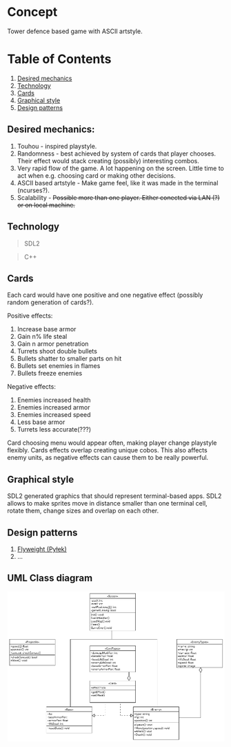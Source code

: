 # Concept
Tower defence based game with ASCII artstyle.

# Table of Contents
1. [Desired mechanics](#desired-mechanics:)
2. [Technology](#Technology)
3. [Cards](#Cards)
4. [Graphical style](#graphical-style)
5. [Design patterns](#design-patterns)

## Desired mechanics:
1. Touhou - inspired playstyle.
2. Randomness - best achieved by system of cards that player chooses. Their effect would stack creating (possibly) interesting combos.
3. Very rapid flow of the game. A lot happening on the screen. Little time to act when e.g. choosing card or making other decisions.
4. ASCII based artstyle - Make game feel, like it was made in the terminal (ncurses?).
5. Scalability - <del>Possible more than one player. Either conected via LAN (?) or on local machine.
## Technology
>SDL2
  
>C++
## Cards
Each card would have one positive and one negative effect (possibly random generation of cards?).

Positive effects:
1. Increase base armor
2. Gain n% life steal
3. Gain n armor penetration
4. Turrets shoot double bullets
5. Bullets shatter to smaller parts on hit
6. Bullets set enemies in flames
7. Bullets freeze enemies

Negative effects:
1. Enemies increased health
2. Enemies increased armor
3. Enemies increased speed
4. Less base armor
5. Turrets less accurate(???)

Card choosing menu would appear often, making player change playstyle flexibly.
Cards effects overlap creating unique cobos. This also affects enemy units, as negative effects can cause them to be really powerful.
## Graphical style
SDL2 generated graphics that should represent terminal-based apps. SDL2 allows to make sprites move in distance smaller than one terminal cell, rotate them, change sizes and overlap on each other.
## Design patterns
1. [Flyweight (Pyłek)](#https://refactoring.guru/pl/design-patterns/flyweight)
2. ...

## UML Class diagram
![UML Class Diagram image](/assets/UML_Diagram_sketch.png)
